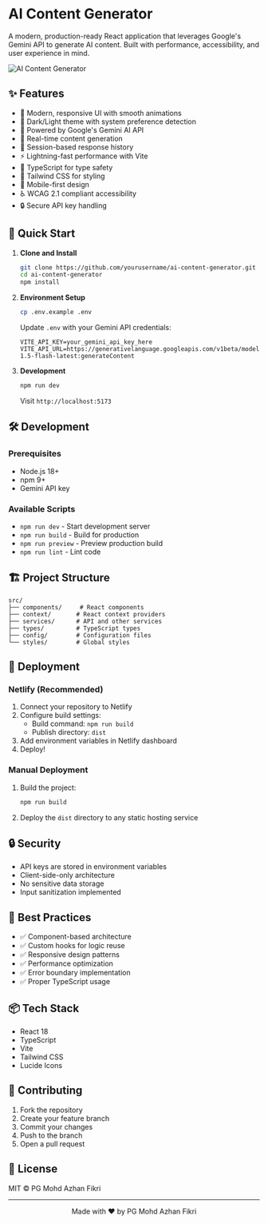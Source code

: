 # AI Content Generator

A modern, production-ready React application that leverages Google's Gemini API to generate AI content. Built with performance, accessibility, and user experience in mind.

![AI Content Generator](https://images.unsplash.com/photo-1677442136019-21780ecad995?auto=format&fit=crop&q=80&w=1200&h=400)

## ✨ Features

- 🎨 Modern, responsive UI with smooth animations
- 🌙 Dark/Light theme with system preference detection
- 🤖 Powered by Google's Gemini AI API
- 📝 Real-time content generation
- 💾 Session-based response history
- ⚡ Lightning-fast performance with Vite
- 🎯 TypeScript for type safety
- 🎨 Tailwind CSS for styling
- 📱 Mobile-first design
- ♿ WCAG 2.1 compliant accessibility
- 🔒 Secure API key handling

## 🚀 Quick Start

1. **Clone and Install**

   ```bash
   git clone https://github.com/yourusername/ai-content-generator.git
   cd ai-content-generator
   npm install
   ```

2. **Environment Setup**

   ```bash
   cp .env.example .env
   ```

   Update `.env` with your Gemini API credentials:

   ```env
   VITE_API_KEY=your_gemini_api_key_here
   VITE_API_URL=https://generativelanguage.googleapis.com/v1beta/models/gemini-1.5-flash-latest:generateContent
   ```

3. **Development**
   ```bash
   npm run dev
   ```
   Visit `http://localhost:5173`

## 🛠️ Development

### Prerequisites

- Node.js 18+
- npm 9+
- Gemini API key

### Available Scripts

- `npm run dev` - Start development server
- `npm run build` - Build for production
- `npm run preview` - Preview production build
- `npm run lint` - Lint code

## 🏗️ Project Structure

```
src/
├── components/     # React components
├── context/       # React context providers
├── services/      # API and other services
├── types/         # TypeScript types
├── config/        # Configuration files
└── styles/        # Global styles
```

## 🚀 Deployment

### Netlify (Recommended)

1. Connect your repository to Netlify
2. Configure build settings:
   - Build command: `npm run build`
   - Publish directory: `dist`
3. Add environment variables in Netlify dashboard
4. Deploy!

### Manual Deployment

1. Build the project:
   ```bash
   npm run build
   ```
2. Deploy the `dist` directory to any static hosting service

## 🔒 Security

- API keys are stored in environment variables
- Client-side-only architecture
- No sensitive data storage
- Input sanitization implemented

## 🎯 Best Practices

- ✅ Component-based architecture
- ✅ Custom hooks for logic reuse
- ✅ Responsive design patterns
- ✅ Performance optimization
- ✅ Error boundary implementation
- ✅ Proper TypeScript usage

## 📦 Tech Stack

- React 18
- TypeScript
- Vite
- Tailwind CSS
- Lucide Icons

## 🤝 Contributing

1. Fork the repository
2. Create your feature branch
3. Commit your changes
4. Push to the branch
5. Open a pull request

## 📝 License

MIT © PG Mohd Azhan Fikri

---

<div align="center">
Made with ❤️ by PG Mohd Azhan Fikri
</div>
